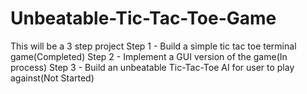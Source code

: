 # Unbeatable-Tic-Tac-Toe-Game
This will be a 3 step project
Step 1 - Build a simple tic tac toe terminal game(Completed)
Step 2 - Implement a GUI version of the game(In process)
Step 3 - Build an unbeatable Tic-Tac-Toe AI for user to play against(Not Started)

